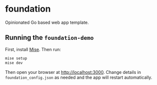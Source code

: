 # foundation
Opinionated Go based web app template.

## Running the `foundation-demo`

First, install [Mise](https://mise.jdx.dev/getting-started.html). Then run:

```bash
mise setup 
mise dev
```

Then open your browser at [http://localhost:3000](http://localhost:3000).
Change details in `foundation_config.json` as needed and the app will restart automatically.